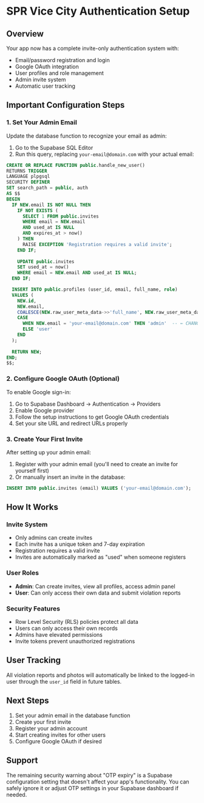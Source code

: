 # SPR Vice City Authentication Setup

## Overview
Your app now has a complete invite-only authentication system with:
- Email/password registration and login
- Google OAuth integration
- User profiles and role management  
- Admin invite system
- Automatic user tracking

## Important Configuration Steps

### 1. Set Your Admin Email
Update the database function to recognize your email as admin:

1. Go to the Supabase SQL Editor
2. Run this query, replacing `your-email@domain.com` with your actual email:

```sql
CREATE OR REPLACE FUNCTION public.handle_new_user()
RETURNS TRIGGER 
LANGUAGE plpgsql 
SECURITY DEFINER 
SET search_path = public, auth
AS $$
BEGIN
  IF NEW.email IS NOT NULL THEN
    IF NOT EXISTS (
      SELECT 1 FROM public.invites 
      WHERE email = NEW.email 
      AND used_at IS NULL 
      AND expires_at > now()
    ) THEN
      RAISE EXCEPTION 'Registration requires a valid invite';
    END IF;
    
    UPDATE public.invites 
    SET used_at = now() 
    WHERE email = NEW.email AND used_at IS NULL;
  END IF;

  INSERT INTO public.profiles (user_id, email, full_name, role)
  VALUES (
    NEW.id, 
    NEW.email, 
    COALESCE(NEW.raw_user_meta_data->>'full_name', NEW.raw_user_meta_data->>'name'),
    CASE 
      WHEN NEW.email = 'your-email@domain.com' THEN 'admin'  -- ← CHANGE THIS
      ELSE 'user'
    END
  );
  
  RETURN NEW;
END;
$$;
```

### 2. Configure Google OAuth (Optional)
To enable Google sign-in:

1. Go to Supabase Dashboard → Authentication → Providers
2. Enable Google provider
3. Follow the setup instructions to get Google OAuth credentials
4. Set your site URL and redirect URLs properly

### 3. Create Your First Invite
After setting up your admin email:

1. Register with your admin email (you'll need to create an invite for yourself first)
2. Or manually insert an invite in the database:

```sql
INSERT INTO public.invites (email) VALUES ('your-email@domain.com');
```

## How It Works

### Invite System
- Only admins can create invites
- Each invite has a unique token and 7-day expiration
- Registration requires a valid invite
- Invites are automatically marked as "used" when someone registers

### User Roles
- **Admin**: Can create invites, view all profiles, access admin panel
- **User**: Can only access their own data and submit violation reports

### Security Features
- Row Level Security (RLS) policies protect all data
- Users can only access their own records
- Admins have elevated permissions
- Invite tokens prevent unauthorized registrations

## User Tracking
All violation reports and photos will automatically be linked to the logged-in user through the `user_id` field in future tables.

## Next Steps
1. Set your admin email in the database function
2. Create your first invite
3. Register your admin account
4. Start creating invites for other users
5. Configure Google OAuth if desired

## Support
The remaining security warning about "OTP expiry" is a Supabase configuration setting that doesn't affect your app's functionality. You can safely ignore it or adjust OTP settings in your Supabase dashboard if needed.